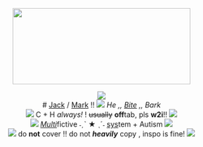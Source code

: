<p align="center">
<img width=350 height= 150 src= "https://media.discordapp.net/attachments/1060738629657440298/1152398710853079040/74826735-3ADE-4403-9F25-33947B0CC215.gif?ex=653c53ef&is=6529deef&hm=6c8e48aa5c11ea1ce207d4c9960ed7266f46ec737a6a2ab95e9a30b1de32aef5&=&width=880&height=358"
	</br> 
<p align="center">
<img src= "https://pixel.crd.co/assets/images/gallery05/fbe50b3d.png?v=6c952962"
  </p>
</br> 
# <a href= "https://dayshift-at-freddys.fandom.com/wiki/Jack_Kennedy"> Jack</a> / <a href= "https://mandela-catalogue.fandom.com/wiki/Mark_Heathcliff">Mark</a> !! <img src= "https://pixel.crd.co/assets/images/gallery01/af5dfa9a.gif?v=6c952962"> <i>He ,, <a href= "https://en.pronouns.page/@RuffHoundz">Bite</a> ,, Bark</i></s>
</br>
<img src= "https://pixel.crd.co/assets/images/gallery01/a4a25dd3.gif?v=6c952962"> C + H <i>always!</i> ! <s>usually</s> <b>off</b>tab, pls <b>w2i</b>!! <img src= "https://pixel.crd.co/assets/images/gallery01/0be0f975.gif?v=6c952962">
</br>
<img src= "https://pixel.crd.co/assets/images/gallery01/34d74d00.gif?v=6c952962"> <a href="https://pluralpedia.org/w/Multifictive"<b><i>Multi</b></i><a>fictive</i> ˗ˏˋ ★ ˎˊ˗  <a href="https://did-research.org/did/"> sys</a>tem + Autism <img src= "https://64.media.tumblr.com/8dbf7c0c45dee719554af561f4b25781/tumblr_inline_rbdawvhNlE1vefsve_500.gif">
</br>
<img src="https://pixel.crd.co/assets/images/gallery04/a67f219e.gif?v=6c952962"> do <b>not</b> cover !! do not <i><b>heavily</b></i> copy , inspo is fine! <img src= "https://pixel.crd.co/assets/images/gallery04/0ddb67ee.gif?v=6c952962" >
